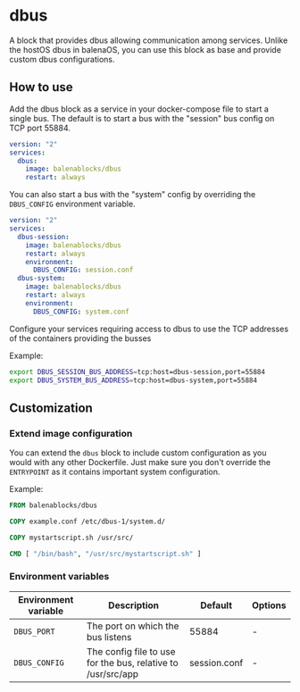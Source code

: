 # dbus

A block that provides dbus allowing communication among services. Unlike the hostOS dbus in balenaOS, you can use this block as base and provide custom dbus configurations.

## How to use

Add the dbus block as a service in your docker-compose file to start a single bus. The default is to start a bus with the "session" bus config on TCP port 55884.

```yml
version: "2"
services:
  dbus:
    image: balenablocks/dbus
    restart: always
```

You can also start a bus with the "system" config by overriding the `DBUS_CONFIG` environment variable.

```yml
version: "2"
services:
  dbus-session:
    image: balenablocks/dbus
    restart: always
    environment:
      DBUS_CONFIG: session.conf
  dbus-system:
    image: balenablocks/dbus
    restart: always
    environment:
      DBUS_CONFIG: system.conf
```

Configure your services requiring access to dbus to use the TCP addresses of the containers providing the busses

Example:

```bash
export DBUS_SESSION_BUS_ADDRESS=tcp:host=dbus-session,port=55884
export DBUS_SYSTEM_BUS_ADDRESS=tcp:host=dbus-system,port=55884
```

## Customization

### Extend image configuration

You can extend the `dbus` block to include custom configuration as you would with any other Dockerfile. Just make sure you don't override the `ENTRYPOINT` as it contains important system configuration.

Example:

```dockerfile
FROM balenablocks/dbus

COPY example.conf /etc/dbus-1/system.d/

COPY mystartscript.sh /usr/src/

CMD [ "/bin/bash", "/usr/src/mystartscript.sh" ]

```

### Environment variables

| Environment variable | Description                                                         | Default      | Options |
| -------------------- | ------------------------------------------------------------------- | -------      | ------- |
| `DBUS_PORT`          | The port on which the bus listens                                   | 55884        | -       |
| `DBUS_CONFIG`        | The config file to use for the bus, relative to /usr/src/app        | session.conf | -       |
